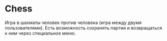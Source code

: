# Chess

Игра в шахматы человек против человека (игра между двумя пользователями). Есть возможность сохранять партии и возвращаться к ним через специальное меню.

